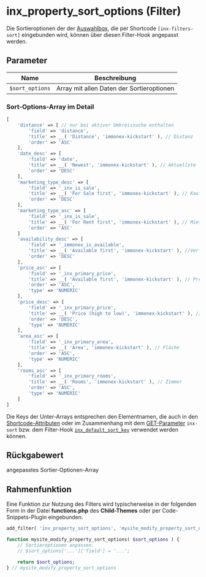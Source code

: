 # inx_property_sort_options (Filter)

Die Sortieroptionen der der [Auswahlbox](/komponenten/sortierung), die per Shortcode `[inx-filters-sort]` eingebunden wird, können über diesen Filter-Hook angepasst werden.

## Parameter

| Name | Beschreibung |
| ---- | ------------ |
| `$sort_options` | Array mit allen Daten der Sortieroptionen |

### Sort-Options-Array im Detail

```php
[
    'distance' => [ // nur bei aktiver Umkreissuche enthalten
        'field' => 'distance',
        'title' => __( 'Distance', 'immonex-kickstart' ), // Distanz
        'order' => 'ASC'
    ],
    'date_desc' => [
        'field' => 'date',
        'title' => __( 'Newest', 'immonex-kickstart' ), // Aktuellste
        'order' => 'DESC'
    ],
    'marketing_type_desc' => [
        'field' => '_inx_is_sale',
        'title' => __( 'For Sale first', 'immonex-kickstart' ), // Kaufobjekte zuerst
        'order' => 'DESC'
    ],
    'marketing_type_asc' => [
        'field' => '_inx_is_sale',
        'title' => __( 'For Rent first', 'immonex-kickstart' ), // Mietobjekte zuerst
        'order' => 'ASC'
    ]
    'availability_desc' => [
        'field' => '_immonex_is_available',
        'title' => __( 'Available first', 'immonex-kickstart' ), //Verfügbare zuerst,
        'order' => 'DESC'
    ],
    'price_asc' => [
        'field' => '_inx_primary_price',
        'title' => __( 'Available first', 'immonex-kickstart' ), // Preis (aufsteigend)
        'order' => 'ASC',
        'type' => 'NUMERIC'
    ],
    'price_desc' => [
        'field' => '_inx_primary_price',
        'title' => __( 'Price (high to low)', 'immonex-kickstart' ), // Preis (absteigend)
        'order' => 'DESC',
        'type' => 'NUMERIC'
    ],
    'area_asc' => [
        'field' => '_inx_primary_area',
        'title' => __( 'Area', 'immonex-kickstart' ), // Fläche
        'order' => 'ASC',
        'type' => 'NUMERIC'
    ],
    'rooms_asc' => [
        'field' => '_inx_primary_rooms',
        'title' => __( 'Rooms', 'immonex-kickstart' ), // Zimmer
        'order' => 'ASC',
        'type' => 'NUMERIC'
    ]
]
```

Die Keys der Unter-Arrays entsprechen den Elementnamen, die auch in den [Shortcode-Attributen](/komponenten/sortierung#attribute) oder im Zusammenhang mit dem [GET-Parameter](/schnellstart/einbindung#get-parameter) `inx-sort` bzw. dem Filter-Hook [`inx_default_sort_key`](filter-inx-default-sort-key) verwendet werden können.

## Rückgabewert

angepasstes Sortier-Optionen-Array

## Rahmenfunktion

Eine Funktion zur Nutzung des Filters wird typischerweise in der folgenden Form in der Datei **functions.php** des **Child-Themes** oder per Code-Snippets-Plugin eingebunden.

```php
add_filter( 'inx_property_sort_options', 'mysite_modify_property_sort_options' );

function mysite_modify_property_sort_options( $sort_options ) {
    // Sortieroptionen anpassen.
    // $sort_options['...']['field'] = '...';

    return $sort_options;
} // mysite_modify_property_sort_options
```